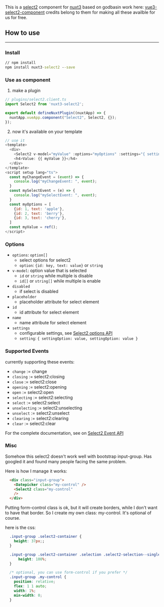 This is a [select2](https://select2.org/) component for [nuxt3](https://v3.nuxtjs.org/) based on godbasin work here: [vue3-select2-component](https://github.com/godbasin/vue-select2/tree/npm-publish-code-for-vue3)  credits belong to them for making all these availble for us for free.


## How to use
---
### Install
``` cmd
// npm install
npm install nuxt3-select2 --save
```

### Use as component
1. make a plugin
``` javascript
// plugins/select2.client.ts
import Select2 from 'nuxt3-select2';

export default defineNuxtPlugin((nuxtApp) => {
  nuxtApp.vueApp.component("Select2", Select2, {});
});
```

2. now it's available on your template
``` javascript
// use it
<template>
  <div>
    <Select2 v-model="myValue" :options="myOptions" :settings="{ settingOption: value, settingOption: value }" @change="myChangeEvent($event)" @select="mySelectEvent($event)" />
    <h4>Value: {{ myValue }}</h4>
  </div>
</template>
<script setup lang="ts">
  const myChangeEvent = (event) => {
    console.log("myChangeEvent: ", event);
  }
  const mySelectEvent = (e) => {
    console.log("mySelectEvent: ", event);
  }
  const myOptions = [
    {id: 1, text: 'apple'},
    {id: 2, text: 'berry'},
    {id: 3, text: 'cherry'},
  ]
  const myValue = ref();
</script>
```

### Options
- `options`: `option[]`
  - select options for select2
  - `option`: `{id: key, text: value}` or `string`
- `v-model`: option value that is selected
  - `id` or `string` while multiple is disable
  - `id[]` or `string[]` while multiple is enable
- `disabled`
  - if select is disabled
- `placeholder`
  - placeholder attribute for select element
- `id`
  - id attribute for select element
- `name`
  - name attribute for select element
- `settings`
  - configurable settings, see [Select2 options API](https://select2.org/configuration/options-api)
  - `setting`: `{ settingOption: value, settingOption: value }`

### Supported Events
currently supporting these events:
- `change` := change
- `closing` := select2:closing
- `close` := select2:close
- `opening` := select2:opening
- `open` := select2:open
- `selecting` := select2:selecting
- `select` := select2:select
- `unselecting` := select2:unselecting
- `unselect` := select2:unselect
- `clearing` := select2:clearing
- `clear` := select2:clear


For the complete documentation, see on [Select2 Event API](https://select2.org/programmatic-control/events)



### Misc
Somehow this select2 doesn't work well with bootstrap input-group. Has googled it and found many people facing the same problem.

Here is how I manage it works:

```html
  <div class="input-group">
    <Datepicker class="my-control" />
    <Select2 class="my-control"
    />
  </div>
```

Putting form-control class is ok, but it will create borders, while I don't want to have that border. So I create my own class: my-control. It's optional of course.

here is the css:
``` css
  .input-group .select2-container {
    height: 37px;;
  }

  .input-group .select2-container .selection .select2-selection--single {
      height: 100%;
  }

  /* optional, you can use form-control if you prefer */
  .input-group .my-control {
    position: relative;
    flex: 1 1 auto;
    width: 1%;
    min-width: 0;
  }
```
